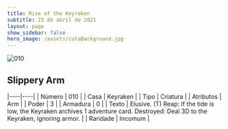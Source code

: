 ```yaml
---
title: Rise of the Keyraken
subtitle: 23 de abril de 2021
layout: page
show_sidebar: false
hero_image: /assets/cotaBackground.jpg
---
```


![010](https://cards-keyforge.s3.eu-north-1.amazonaws.com/media/en/rotk/010.png)

## Slippery Arm

|----|----|
| Número | 010 |
| Casa | Keyraken |
| Tipo | Criatura |
| Atributos | Arm |
| Poder | 3 |
| Armadura | 0 |
| Texto | Elusive. (T) Reap: If the tide is low, the Keyraken  archives 1 adventure card. Destroyed: Deal 3D to the Keyraken,  ignoring armor. |
| Raridade | Incomum |
